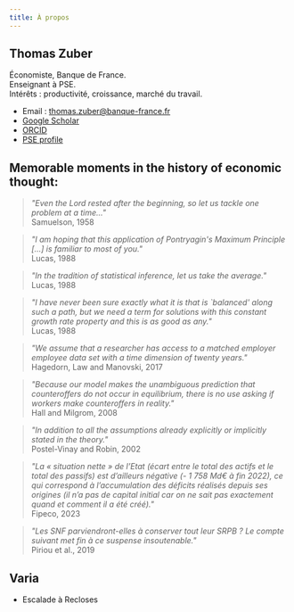 ```yaml
---
title: À propos
---
```


## Thomas Zuber
Économiste, Banque de France.  
Enseignant à PSE.  
Intérêts : productivité, croissance, marché du travail.

- Email : thomas.zuber@banque-france.fr
- [Google Scholar](https://scholar.google.com/citations?user=3W5BMVoAAAAJ&hl=fr)
- [ORCID](#)
- [PSE profile](https://www.parisschoolofeconomics.eu/en/persons/thomas-zuber/)

## Memorable moments in the history of economic thought: 

> *"Even the Lord rested after the beginning, so let us tackle one problem at a time..."*  
> Samuelson, 1958

> *"I am hoping that this application of Pontryagin's Maximum Principle [...] is familiar to most of you."*  
> Lucas, 1988

> *"In the tradition of statistical inference, let us take the average."*  
> Lucas, 1988

> *"I have never been sure exactly what it is that is `balanced' along such a path, but we need a term for solutions with this constant growth rate property and this is as good as any."*  
> Lucas, 1988

> *"We assume that a researcher has access to a matched employer employee data set with a time dimension of twenty years."*  
> Hagedorn, Law and Manovski, 2017

> *"Because our model makes the unambiguous prediction that counteroffers do not occur in equilibrium, there is no use asking if workers make counteroffers in reality."*  
> Hall and Milgrom, 2008

> *"In addition to all the assumptions already explicitly or implicitly stated in the theory."*  
> Postel-Vinay and Robin, 2002

> *"La « situation nette » de l’Etat (écart entre le total des actifs et le total des passifs) est d’ailleurs négative (- 1 758 Md€ à fin 2022), ce qui correspond à l’accumulation des déficits réalisés depuis ses origines (il n’a pas de capital initial car on ne sait pas exactement quand et comment il a été créé)."*  
> Fipeco, 2023

> *"Les SNF parviendront-elles à conserver tout leur SRPB ? Le compte suivant met fin à ce suspense insoutenable."*  
> Piriou et al., 2019

## Varia
- Escalade à Recloses